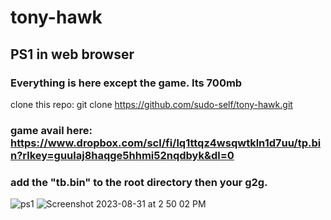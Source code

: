 # tony-hawk
## PS1 in web browser
### Everything is here except the game. Its 700mb<br>
clone this repo: git clone https://github.com/sudo-self/tony-hawk.git
### game avail here: https://www.dropbox.com/scl/fi/lq1ttqz4wsqwtkln1d7uu/tp.bin?rlkey=guulaj8haqge5hhmi52nqdbyk&dl=0
### add the "tb.bin" to the root directory then your g2g.

![ps1](https://github.com/sudo-self/tony-hawk/assets/119916323/c98ea88c-0a4e-4a12-b4d9-875fb095006f)
![Screenshot 2023-08-31 at 2 50 02 PM](https://github.com/sudo-self/tony-hawk/assets/119916323/d5a2622b-b428-4f1f-8f98-ee9936c41ab4)

